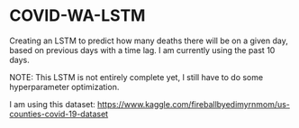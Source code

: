 # COVID-WA-LSTM
Creating an LSTM to predict how many deaths there will be on a given day, 
based on previous days with a time lag. I am currently using the past 10 days.

NOTE: This LSTM is not entirely complete yet, I still have to do some hyperparameter optimization.

I am using this dataset: https://www.kaggle.com/fireballbyedimyrnmom/us-counties-covid-19-dataset
